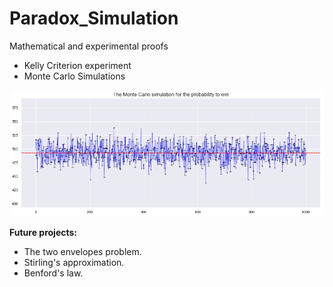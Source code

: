 # Paradox_Simulation
Mathematical and experimental proofs

- Kelly Criterion experiment
- Monte Carlo Simulations

![Github MC](https://github.com/Tahahaha7/Paradox_Simulation/blob/master/MC.png)

**Future projects:**
- The two envelopes problem.
- Stirling's approximation.
- Benford's law.
